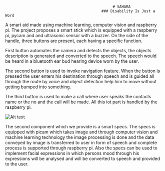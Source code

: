                                                     # SAHARA
                                               ### Disability Is Just a Word

A  smart aid made using machine learning, computer vision and raspberry pi. The project proposes a smart stick which is equipped with a raspberry pi, pycam and and ultrasonic sensor with a buzzer. On the side of the handle, three buttons are present, each having a specific function. 

First button automates the camera and detects the objects, the objects description is generated and converted to the speech.  The speech would be heard in a bluetooth ear bud hearing device worn by the user. 

The second button is used to invoke navigation feature. When the button is pressed the user enters his destination through speech and is guided all through the route by voice and object detection help him to move without getting bumped into something.

The third button is used to make a call where user speaks the contacts name or the no and the call will be made. 
All this iot part is handled by the raspberry pi.
 
 ![Alt text](https://github.com/Invince11/Vihaan-/blob/master/Stick...png)

 The second component which we provide is a smart specs. The specs is equipped with picam which takes image and through computer vision and machine learning technology the image processing is done and the data conveyed by image is transferred to user in form of speech and complete process is supported through  raspberry pi.
Also the specs can be used to implement facial expressions in which persons mood through his expressions will be analysed and will be converted to speech and provided to the user.

